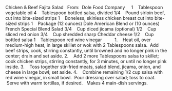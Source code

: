 Chicken & Beef Fajita Salad
 
From:  Dole Food Company
 
 
1    Tablespoon vegetable oil
4    Tablespoon bottled salsa, divided
1/4    Pound sirloin beef, cut into bite-sized strips
1    Boneless, skinless chicken breast cut into bite-sized strips
1    Package (12 ounces) Dole American Blend or (10 ounces) French Special Blend Salad
3/4    Cup diced jicama (optional)
1/2    Cup sliced red onion
3/4    Cup shredded sharp Cheddar cheese
1/2    Cup bottled salsa
1    Tablespoon red wine vinegar
    
 
 
1.    Heat oil, over medium-high heat, in large skillet or wok with 2 Tablespoons salsa.  Add beef strips, cook, stirring constantly, until browned and no longer pink in the center; drain and set aside.
2.    Add 2 more Tablespoons salsa to skillet; cook chicken strips, stirring constantly, for 3 minutes, or until no longer pink inside.
3.    Toss together stir-fried meats, salad blend, jicama, onion, and cheese in large bowl; set aside.
4.    Combine remaining 1/2 cup salsa with red wine vinegar, in small bowl.  Pour dressing over salad; toss to coat.  Serve with warm tortillas, if desired.
 
Makes 4 main-dish servings.
